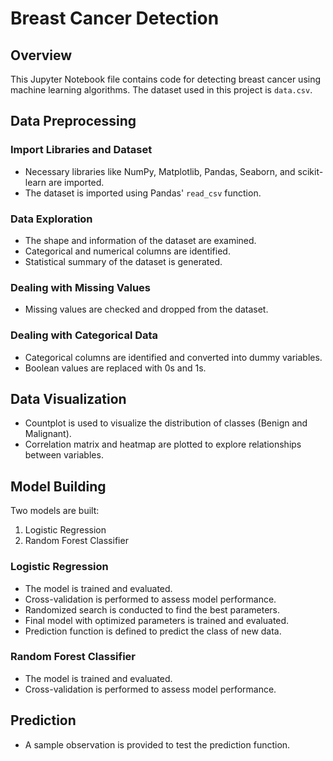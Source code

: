 # Breast Cancer Detection

## Overview
This Jupyter Notebook file contains code for detecting breast cancer using machine learning algorithms. The dataset used in this project is `data.csv`.

## Data Preprocessing

### Import Libraries and Dataset
- Necessary libraries like NumPy, Matplotlib, Pandas, Seaborn, and scikit-learn are imported.
- The dataset is imported using Pandas' `read_csv` function.

### Data Exploration
- The shape and information of the dataset are examined.
- Categorical and numerical columns are identified.
- Statistical summary of the dataset is generated.

### Dealing with Missing Values
- Missing values are checked and dropped from the dataset.

### Dealing with Categorical Data
- Categorical columns are identified and converted into dummy variables.
- Boolean values are replaced with 0s and 1s.

## Data Visualization
- Countplot is used to visualize the distribution of classes (Benign and Malignant).
- Correlation matrix and heatmap are plotted to explore relationships between variables.

## Model Building
Two models are built:
1. Logistic Regression
2. Random Forest Classifier

### Logistic Regression
- The model is trained and evaluated.
- Cross-validation is performed to assess model performance.
- Randomized search is conducted to find the best parameters.
- Final model with optimized parameters is trained and evaluated.
- Prediction function is defined to predict the class of new data.

### Random Forest Classifier
- The model is trained and evaluated.
- Cross-validation is performed to assess model performance.

## Prediction
- A sample observation is provided to test the prediction function.


